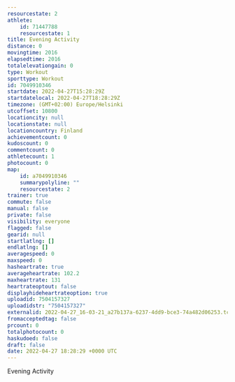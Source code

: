 ```yaml
---
resourcestate: 2
athlete:
    id: 71447788
    resourcestate: 1
title: Evening Activity
distance: 0
movingtime: 2016
elapsedtime: 2016
totalelevationgain: 0
type: Workout
sporttype: Workout
id: 7049910346
startdate: 2022-04-27T15:28:29Z
startdatelocal: 2022-04-27T18:28:29Z
timezone: (GMT+02:00) Europe/Helsinki
utcoffset: 10800
locationcity: null
locationstate: null
locationcountry: Finland
achievementcount: 0
kudoscount: 0
commentcount: 0
athletecount: 1
photocount: 0
map:
    id: a7049910346
    summarypolyline: ""
    resourcestate: 2
trainer: true
commute: false
manual: false
private: false
visibility: everyone
flagged: false
gearid: null
startlatlng: []
endlatlng: []
averagespeed: 0
maxspeed: 0
hasheartrate: true
averageheartrate: 102.2
maxheartrate: 131
heartrateoptout: false
displayhideheartrateoption: true
uploadid: 7504157327
uploadidstr: "7504157327"
externalid: 2022-04-27_16-03-21_a27b137a-6237-4dd9-bce3-74a482d06253.tcx
fromacceptedtag: false
prcount: 0
totalphotocount: 0
haskudoed: false
draft: false
date: 2022-04-27 18:28:29 +0000 UTC
---
```

Evening Activity